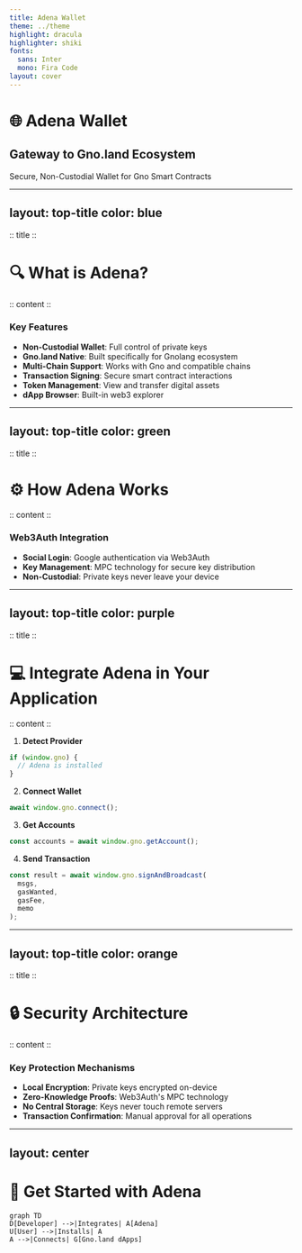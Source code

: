 ```yaml
---
title: Adena Wallet
theme: ../theme
highlight: dracula
highlighter: shiki
fonts:
  sans: Inter
  mono: Fira Code
layout: cover
---
```


# 🌐 Adena Wallet
## Gateway to Gno.land Ecosystem

Secure, Non-Custodial Wallet for Gno Smart Contracts

---
layout: top-title
color: blue
---

:: title ::
# 🔍 What is Adena?
:: content ::

### Key Features
* **Non-Custodial Wallet**: Full control of private keys
* **Gno.land Native**: Built specifically for Gnolang ecosystem
* **Multi-Chain Support**: Works with Gno and compatible chains
* **Transaction Signing**: Secure smart contract interactions
* **Token Management**: View and transfer digital assets
* **dApp Browser**: Built-in web3 explorer

---
layout: top-title
color: green
---

:: title ::
# ⚙️ How Adena Works
:: content ::

### Web3Auth Integration
* **Social Login**: Google authentication via Web3Auth
* **Key Management**: MPC technology for secure key distribution
* **Non-Custodial**: Private keys never leave your device


---
layout: top-title
color: purple
---

:: title ::
# 💻 Integrate Adena in Your Application
:: content ::

1. **Detect Provider**
```javascript
if (window.gno) {
  // Adena is installed
}
```

2. **Connect Wallet**
```javascript
await window.gno.connect();
```

3. **Get Accounts**
```javascript
const accounts = await window.gno.getAccount();
```

4. **Send Transaction**
```javascript
const result = await window.gno.signAndBroadcast(
  msgs, 
  gasWanted, 
  gasFee, 
  memo
);
```

---
layout: top-title
color: orange
---

:: title ::
# 🔒 Security Architecture
:: content ::

### Key Protection Mechanisms
* **Local Encryption**: Private keys encrypted on-device
* **Zero-Knowledge Proofs**: Web3Auth's MPC technology
* **No Central Storage**: Keys never touch remote servers
* **Transaction Confirmation**: Manual approval for all operations

---
layout: center
---

# 🚀 Get Started with Adena

```mermaid
graph TD
D[Developer] -->|Integrates| A[Adena]
U[User] -->|Installs| A
A -->|Connects| G[Gno.land dApps]
```

